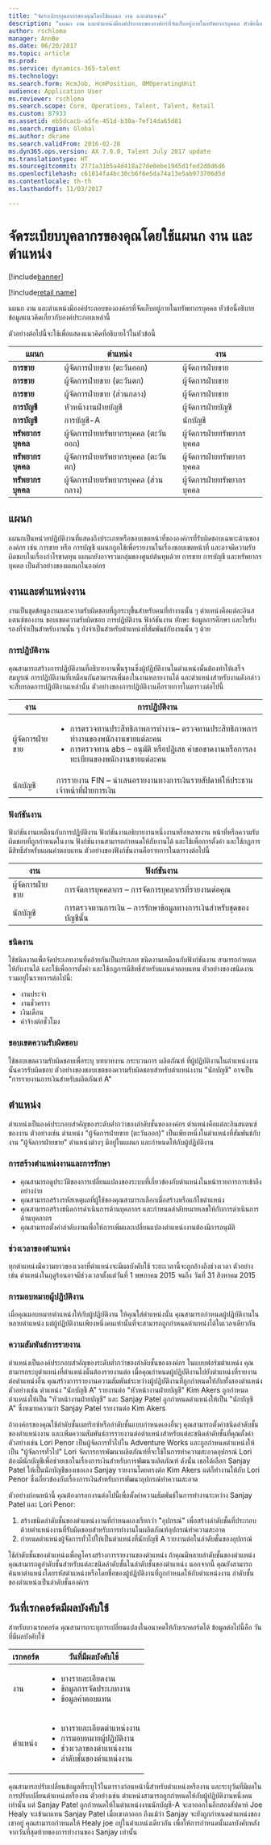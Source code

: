 ```yaml
---
title: "จัดระเบียบบุคลากรของคุณโดยใช้แผนก งาน และตำแหน่ง"
description: "แผนก งาน และตำแหน่งมีองค์ประกอบขององค์กรที่จัดเก็บอยู่ภายในทรัพยากรบุคคล หัวข้อนี้อธิบายข้อมูลแนวคิดเกี่ยวกับองค์ประกอบเหล่านี้"
author: rschloma
manager: AnnBe
ms.date: 06/20/2017
ms.topic: article
ms.prod: 
ms.service: dynamics-365-talent
ms.technology: 
ms.search.form: HcmJob, HcmPosition, OMOperatingUnit
audience: Application User
ms.reviewer: rschloma
ms.search.scope: Core, Operations, Talent, Talent, Retail
ms.custom: 87933
ms.assetid: eb5dcacb-a5fe-451d-b30a-7ef14da65d81
ms.search.region: Global
ms.author: dkrame
ms.search.validFrom: 2016-02-28
ms.dyn365.ops.version: AX 7.0.0, Talent July 2017 update
ms.translationtype: HT
ms.sourcegitcommit: 2771a31b5a4d418a27de0ebe1945d1fed2d8d6d6
ms.openlocfilehash: c61814fa4bc30cb6f6e5da74a13e5ab973706d5d
ms.contentlocale: th-th
ms.lasthandoff: 11/03/2017

---
```


# <a name="organize-your-workforce-using-departments-jobs-and-positions"></a>จัดระเบียบบุคลากรของคุณโดยใช้แผนก งาน และตำแหน่ง

[!include[banner](includes/banner.md)]

[!include[retail name](includes/retail-name.md)]


แผนก งาน และตำแหน่งมีองค์ประกอบขององค์กรที่จัดเก็บอยู่ภายในทรัพยากรบุคคล หัวข้อนี้อธิบายข้อมูลแนวคิดเกี่ยวกับองค์ประกอบเหล่านี้ 

ตัวอย่างต่อไปนี้จะใช้เพื่อแสดงแนวคิดที่อธิบายไว้ในหัวข้อนี้

|**แผนก**|**ตำแหน่ง**|**งาน**|
|---|---|---|
|**การขาย**|ผู้จัดการฝ่ายขาย (ตะวันออก)|ผู้จัดการฝ่ายขาย|
|**การขาย**|ผู้จัดการฝ่ายขาย (ตะวันตก)|ผู้จัดการฝ่ายขาย|
|**การขาย**|ผู้จัดการฝ่ายขาย (ส่วนกลาง)|ผู้จัดการฝ่ายขาย|
|**การบัญชี**|หัวหน้างานฝ่ายบัญชี|ผู้จัดการฝ่ายบัญชี|
|**การบัญชี**|การบัญชี-A|นักบัญชี|
|**ทรัพยากรบุคคล**|ผู้จัดการฝ่ายทรัพยากรบุคคล (ตะวันออก)|ผู้จัดการฝ่ายทรัพยากรบุคคล|
|**ทรัพยากรบุคคล**|ผู้จัดการฝ่ายทรัพยากรบุคคล (ตะวันตก)|ผู้จัดการฝ่ายทรัพยากรบุคคล|
|**ทรัพยากรบุคคล**|ผู้จัดการฝ่ายทรัพยากรบุคคล (ส่วนกลาง)|ผู้จัดการฝ่ายทรัพยากรบุคคล|

 
 <a name="departments"></a>แผนก
------------

แผนกเป็นหน่วยปฏิบัติงานที่แสดงถึงประเภทหรือขอบเขตหน้าที่ขององค์กรที่รับผิดชอบเฉพาะด้านขององค์กร เช่น การขาย หรือ การบัญชี แผนกถูกใช้เพื่อรายงานในเรื่องขอบเขตหน้าที่ และอาจมีความรับผิดชอบในเรื่องกำไรขาดทุน แผนกยังอาจรวมกลุ่มของศูนย์ต้นทุนด้วย การขาย การบัญชี และทรัพยากรบุคคล เป็นตัวอย่างของแผนกในองค์กร

## <a name="jobs-and-positions"></a> งานและตำแหน่งงาน
งานเป็นชุดข้อมูลงานและความรับผิดชอบที่ถูกระบุขึ้นสำหรับคนที่ทำงานนั้น ๆ ตำแหน่งคือแต่ละอินสแตนซ์ของงาน ขอบเขตความรับผิดชอบ การปฏิบัติงาน ฟังก์ชันงาน ทักษะ ข้อมูลการศึกษา และใบรับรองที่จำเป็นสำหรับงานนั้น ๆ ยังจำเป็นสำหรับตำแหน่งที่สัมพันธ์กับงานนั้น ๆ ด้วย
### <a name="job-tasks"></a>การปฏิบัติงาน

คุณสามารถสร้างการปฏิบัติงานที่อธิบายงานพื้นฐานซึ่งผู้ปฏิบัติงานในตำแหน่งนั้นต้องทำให้เสร็จสมบูรณ์ การปฏิบัติงานที่เหมือนกันสามารถเพิ่มลงในงานหลายงานได้ และตำแหน่งสำหรับงานดังกล่าวจะสืบทอดการปฏิบัติงานเหล่านั้น ตัวอย่างของการปฏิบัติงานคือรายการในตารางต่อไปนี้

<table>
<thead>
<tr class="header">
<th>งาน</th>
<th>การปฏิบัติงาน</th>
</tr>
</thead>
<tbody>
<tr class="odd">
<td>ผู้จัดการฝ่ายขาย</td>
<td><ul>
<li><span class="input">การตรวจทานประสิทธิภาพการทำงาน</span>– ตรวจทานประสิทธิภาพการทำงานของพนักงานขายแต่ละคน</li>
<li><span class="input">การตรวจทาน abs</span> – อนุมัติ หรือปฏิเสธ คำขอขาดงานหรือการลงทะเบียนของพนักงานขายแต่ละคน</li>
</ul></td>
</tr>
<tr class="even">
<td>นักบัญชี</td>
<td><span class="input">การรายงาน FIN</span> – นำเสนอรายงานทางการเงินรายสัปดาห์ให้ประธานเจ้าหน้าที่ฝ่ายการเงิน</td>
</tr>
</tbody>
</table>

### <a name="job-functions"></a>ฟังก์ชันงาน

ฟังก์ชันงานเหมือนกับการปฏิบัติงาน ฟังก์ชันงานอธิบายงานหนึ่งงานหรือหลายงาน หน้าที่หรือความรับผิดชอบที่ถูกกำหนดในงาน ฟังก์ชันงานสามารถกำหนดให้กับงานได้ และใช้เพื่อการตั้งค่า และใช้กฎการมีสิทธิ์สำหรับแผนค่าตอบแทน ตัวอย่างของฟังก์ชันงานคือรายการในตารางต่อไปนี้

| งาน           | ฟังก์ชันงาน                                                |
|---------------|-------------------------------------------------------------|
| ผู้จัดการฝ่ายขาย | การจัดการบุคคลากร – การจัดการบุคลากรที่รายงานต่อคุณ               |
| นักบัญชี    | การตรวจทานการเงิน – การรักษาข้อมูลทางการเงินสำหรับชุดของบัญชีนั้น |

### <a name="job-types"></a>ชนิดงาน

ใช้ชนิดงานเพื่อจัดประเภทงานที่คล้ายกันเป็นประเภท ชนิดงานเหมือนกับฟังก์ชันงาน สามารถกำหนดให้กับงานได้ และใช้เพื่อการตั้งค่า และใช้กฎการมีสิทธิ์สำหรับแผนค่าตอบแทน ตัวอย่างของชนิดงานรวมอยู่ในรายการต่อไปนี้:
-   งานประจำ
-   งานชั่วคราว
-   เงินเดือน
-   ค่าจ้างต่อชั่วโมง

### <a name="areas-of-responsibility"></a>ขอบเขตความรับผิดชอบ

ใช้ขอบเขตความรับผิดชอบเพื่อระบุ บทบาทงาน กระบวนการ ผลิตภัณฑ์ ที่ผู้ปฏิบัติงานในตำแหน่งงานนั้นควรรับผิดชอบ ตัวอย่างของขอบเขตของความรับผิดชอบสำหรับตำแหน่งงาน "นักบัญชี" อาจเป็น "การรายงานการเงินสำหรับผลิตภัณฑ์ A"

<a name="positions"></a>ตำแหน่ง
----------

ตำแหน่งเป็นองค์ประกอบสำคัญของระดับต่ำกว่าของลำดับชั้นขององค์กร ตำแหน่งคือแต่ละอินสแตนซ์ของงาน ตัวอย่างเช่น ตำแหน่ง "ผู้จัดการฝ่ายขาย (ตะวันออก)" เป็นเพียงหนึ่งในตำแหน่งที่สัมพันธ์กับงาน "ผู้จัดการฝ่ายขาย" ตำแหน่งต่างๆ มีอยู่ในแผนก และกำหนดให้กับผู้ปฏิบัติงาน
### <a name="position-creation-and-maintenance"></a>การสร้างตำแหน่งงานและการรักษา

-   คุณสามารถดูประวัติของการเปลี่ยนแปลงของระบบที่เกี่ยวข้องกับตำแหน่งในหน้ารายการการเข้าถึงอย่างง่าย
-   คุณสามารถสร้างรหัสเหตุผลที่ผู้ใช้ของคุณสามารถเลือกเมื่อสร้างหรือแก้ไขตำแหน่ง
-   คุณสามารถสร้างชนิดการดำเนินการด้านบุคลากร และกำหนดลำดับหมายเลขให้กับการดำเนินการด้านบุคลากร
-   คุณสามารถตั้งค่าลำดับงานเพื่อให้การเพิ่มและเปลี่ยนแปลงตำแหน่งงานต้องมีการอนุมัติ

### <a name="position-duration"></a>ช่วงเวลาของตำแหน่ง

ทุกตำแหน่งมีความยาวของเวลาที่ตำแหน่งจะมีผลบังคับใช้ ระยะเวลานี้จะถูกอ้างถึงช่วงเวลา ตัวอย่างเช่น ตำแหน่งในฤดูร้อนอาจมีช่วงเวลาตั้งแต่วันที่ 1 พษภาคม 2015 จนถึง วันที่ 31 สิงหาคม 2015

### <a name="worker-assignments"></a>การมอบหมายผู้ปฏิบัติงาน

เมื่อคุณมอบหมายตำแหน่งให้กับผู้ปฏิบัติงาน ให้คุณใส่ตำแหน่งนั้น คุณสามารถกำหนดผู้ปฏิบัติงานในหลายตำแหน่ง แต่ผู้ปฏิบัติงานเพียงหนึ่งคนเท่านั้นที่จะสามารถถูกกำหนดตำแหน่งได้ในเวลาเดียวกัน

### <a name="reporting-relationships"></a>ความสัมพันธ์การรายงาน

ตำแหน่งเป็นองค์ประกอบสำคัญของระดับต่ำกว่าของลำดับชั้นขององค์กร ในแบบฟอร์มตำแหน่ง คุณสามารถระบุตำแหน่งที่ตำแหน่งนั้นต้องรายงานต่อ เมื่อคุณกำหนดผู้ปฏิบัติงานไปยังตำแหน่งที่รายงานต่อตำแหน่งอื่น คุณสร้างการรายงานความสัมพันธ์ระหว่างผู้ปฏิบัติงานที่ถูกกำหนดให้กับทั้งสองตำแหน่ง ตัวอย่างเช่น ตำแหน่ง "นักบัญชี A" รายงานต่อ "หัวหน้างานฝ่ายบัญชี" Kim Akers ถูกกำหนดตำแหน่งให้เป็น "หัวหน้างานฝ่ายบัญชี" และ Sanjay Patel ถูกกำหนดตำแหน่งให้เป็น "นักบัญชี A" ซึ่งหมายความว่า Sanjay Patel รายงานต่อ Kim Akers 

ถ้าองค์กรของคุณใช้ลำดับชั้นเมทริกซ์หรือลำดับชั้นแบบกำหนดเองอื่นๆ คุณสามารถตั้งค่าชนิดลำดับชั้นของตำแหน่งงาน และเพิ่มความสัมพันธ์การรายงานต่อตำแหน่งสำหรับแต่ละชนิดลำดับชั้นที่คุณตั้งค่า ตัวอย่างเช่น Lori Penor เป็นผู้จัดการทั่วไปใน Adventure Works และถูกกำหนดตำแหน่งให้เป็น "ผู้จัดการทั่วไป" Lori จัดการการพัฒนาผลิตภัณฑ์ที่จะใช้ในการทำความสะอาดอุปกรณ์ Lori ต้องมีนักบัญชีเพื่อช่วยเธอในเรื่องการเงินสำหรับการพัฒนาผลิตภัณฑ์ ดังนั้น เธอได้เลือก Sanjay Patel ให้เป็นนักบัญชีของเธอเอง Sanjay รายงานโดยตรงต่อ Kim Akers แต่ก็ทำงานให้กับ Lori Penor ซึ่งเกี่ยวข้องกับเรื่องการเงินสำหรับการพัฒนาอุปกรณ์ทำความสะอาด 

ตัวอย่างก่อนหน้านี้ คุณต้องกรอกงานต่อไปนี้เพื่อตั้งค่าความสัมพันธ์ในการทำงานระหว่าง Sanjay Patel และ Lori Penor:
1.  สร้างชนิดลำดับชั้นของตำแหน่งงานที่กำหนดเองเรียกว่า "อุปกรณ์" เพื่อสร้างลำดับชั้นที่ประกอบด้วยตำแหน่งงานที่รับผิดชอบสำหรับการทำงานในผลิตภัณฑ์อุปกรณ์ทำความสะอาด
2.  กำหนดตำแหน่งผู้จัดการทั่วไปให้เป็นตำแหน่งที่นักบัญชี A รายงานต่อในลำดับชั้นของอุปกรณ์

ใช้ลำดับชั้นของตำแหน่งเพื่อดูโครงสร้างการรายงานของตำแหน่ง ถ้าคุณมีหลายลำดับชั้นของตำแหน่ง คุณสามารถดูลำดับชั้นสำหรับแต่ละชนิดลำดับชั้นในลำดับชั้นของตำแหน่ง นอกจากนี้ คุณยังสามารถค้นหาตำแหน่งโดยรหัสตำแหน่งหรือโดยชื่อของผู้ปฏิบัติงานที่ถูกกำหนดให้กับตำแหน่งงาน ลำดับชั้นของตำแหน่งเป็นลำดับชั้นองค์กร

## <a name="date-effective-records"></a>วันที่เรกคอร์ดมีผลบังคับใช้
สำหรับบางเรกคอร์ด คุณสามารถระบุการเปลี่ยนแปลงในอนาคตให้กับเรกคอร์ดได้ ข้อมูลต่อไปนี้คือ วันที่มีผลบังคับใช้

<table>
<thead>
<tr class="header">
<th>เรกคอร์ด</th>
<th>วันที่มีผลบังคับใช้</th>
</tr>
</thead>
<tbody>
<tr class="odd">
<td>งาน</td>
<td><ul>
<li>บางรายละเอียดงาน</li>
<li>ข้อมูลการจัดประเภทงาน</li>
<li>ข้อมูลค่าตอบแทน</li>
</ul></td>
</tr>
<tr class="even">
<td>ตำแหน่ง</td>
<td><ul>
<li>บางรายละเอียดตำแหน่งงาน</li>
<li>การมอบหมายผู้ปฏิบัติงาน</li>
<li>ช่วงเวลาของตำแหน่งงาน</li>
<li>ลำดับชั้นของตำแหน่งงาน</li>
</ul></td>
</tr>
</tbody>
</table>

คุณสามารถปรับเปลี่ยนข้อมูลที่ระบุไว้ในตารางก่อนหน้านี้สำหรับตำแหน่งหรืองาน และระบุวันที่มีผลในการปรับเปลี่ยนตำแหน่งหรืองาน ตัวอย่างเช่น ตำแหน่งสามารถถูกกำหนดให้กับผู้ปฏิบัติงานหนึ่งคนเท่านั้น แต่ Sanjay Patel ถูกกำหนดให้ในตำแหน่งงานนักบัญชี-A จะลาออกในอีกสองสัปดาห์ Joe Healy จะเข้ามาแทน Sanjay Patel เมื่อเขาลาออก ถึงแม้ว่า Sanjay จะยังถูกกำหนดตำแหน่งของเขาอยู่ คุณสามารถกำหนดให้ Healy joe อยู่ในตำแหน่งเดียวกัน เพื่อให้การกำหนดนั้นผลบังคับหลังจากวันที่สุดท้ายของการทำงานของ Sanjay เท่านั้น






